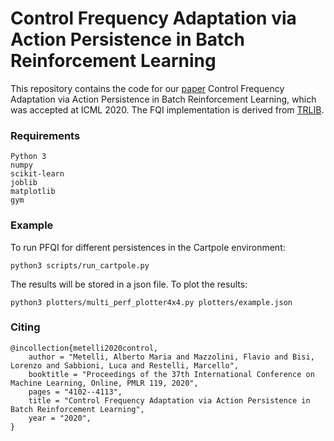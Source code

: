 # Control Frequency Adaptation via Action Persistence in Batch Reinforcement Learning

This repository contains the code for our [paper](https://arxiv.org/abs/2002.06836) Control Frequency Adaptation via Action Persistence in Batch Reinforcement Learning, which was accepted at ICML 2020. The FQI implementation is derived from [TRLIB](https://github.com/AndreaTirinzoni/iw-transfer-rl).

### Requirements
```
Python 3
numpy
scikit-learn
joblib
matplotlib
gym
```

### Example
To run PFQI for different persistences in the Cartpole environment:
```
python3 scripts/run_cartpole.py
```
The results will be stored in a json file. To plot the results:
```
python3 plotters/multi_perf_plotter4x4.py plotters/example.json
```

### Citing
```
@incollection{metelli2020control,
    author = "Metelli, Alberto Maria and Mazzolini, Flavio and Bisi, Lorenzo and Sabbioni, Luca and Restelli, Marcello",
    booktitle = "Proceedings of the 37th International Conference on Machine Learning, Online, PMLR 119, 2020",
    pages = "4102--4113",
    title = "Control Frequency Adaptation via Action Persistence in Batch Reinforcement Learning",
    year = "2020",
} 
```